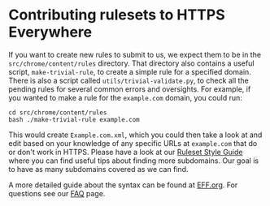 # Contributing rulesets to HTTPS Everywhere

If you want to create new rules to submit to us, we expect them to be in the `src/chrome/content/rules` directory. That directory also contains a useful script, `make-trivial-rule`, to create a simple rule for a specified domain. There is also a script called `utils/trivial-validate.py`, to check all the pending rules for several common errors and oversights. For example, if you wanted to make a rule for the `example.com` domain, you could run:
```
cd src/chrome/content/rules
bash ./make-trivial-rule example.com
```
This would create `Example.com.xml`, which you could then take a look at and edit based on your knowledge of any specific URLs at `example.com` that do or don't work in HTTPS. Please have a look at our [Ruleset Style Guide](https://github.com/EFForg/https-everywhere/blob/master/ruleset-style.md) where you can find useful tips about finding more subdomains. Our goal is to have as many subdomains covered as we can find.

A more detailed guide about the syntax can be found at [EFF.org](https://www.eff.org/https-everywhere/rulesets).
For questions see our [FAQ](https://www.eff.org/https-everywhere/faq) page.
